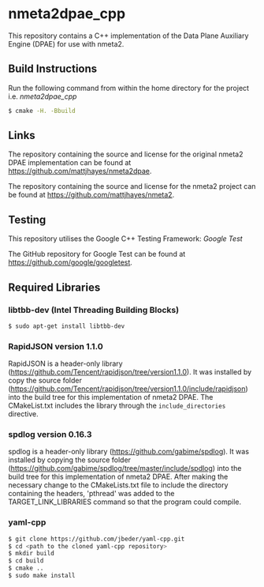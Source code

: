 # nmeta2dpae_cpp
This repository contains a C++ implementation of the Data Plane Auxiliary Engine (DPAE) for use with nmeta2.

## Build Instructions

Run the following command from within the home directory for the project i.e. *nmeta2dpae_cpp*

```bash
$ cmake -H. -Bbuild
```

## Links
The repository containing the source and license for the original nmeta2 DPAE implementation can be found at https://github.com/mattjhayes/nmeta2dpae.

The repository containing the source and license for the nmeta2 project can be found at https://github.com/mattjhayes/nmeta2.

## Testing
This repository utilises the Google C++ Testing Framework: *Google Test*

The GitHub repository for Google Test can be found at https://github.com/google/googletest.

## Required Libraries
### libtbb-dev (Intel Threading Building Blocks)
```bash
$ sudo apt-get install libtbb-dev
```

### RapidJSON version 1.1.0
RapidJSON is a header-only library (https://github.com/Tencent/rapidjson/tree/version1.1.0). It was installed by copy the source folder (https://github.com/Tencent/rapidjson/tree/version1.1.0/include/rapidjson) into the build tree for this implementation of nmeta2 DPAE. The CMakeList.txt includes the library through the ```include_directories``` directive.

### spdlog version 0.16.3
spdlog is a header-only library (https://github.com/gabime/spdlog). It was installed by copying the source folder (https://github.com/gabime/spdlog/tree/master/include/spdlog) into the build tree for this implementation of nmeta2 DPAE. After making the necessary change to the CMakeLists.txt file to include the directory containing the headers, 'pthread' was added to the TARGET\_LINK_LIBRARIES command so that the program could compile.

### yaml-cpp
```bash
$ git clone https://github.com/jbeder/yaml-cpp.git
$ cd <path to the cloned yaml-cpp repository>
$ mkdir build
$ cd build
$ cmake ..
$ sudo make install
```